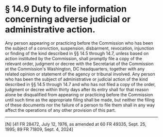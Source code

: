# § 14.9   Duty to file information concerning adverse judicial or administrative action.

Any person appearing or practicing before the Commission who has been the subject of a conviction, suspension, disbarment, revocation, injunction or finding of the kind described in §§ 14.5 through 14.7, unless based on action instituted by the Commission, shall promptly file a copy of the relevant order, judgment or decree with the Secretariat of the Commission at the Commission's Washington, DC headquarters, together with any related opinion or statement of the agency or tribunal involved. Any person who has been the subject of administrative or judicial action of the kind described in §§ 14.5 through 14.7 and who has not filed a copy of the order, judgment or decree within thirty days after its entry shall for that reason alone be disqualified from appearing or practicing before the Commission until such time as the appropriate filing shall be made, but neither the filing of these documents nor the failure of a person to file them shall in any way affect the operations of any other provision of this part.



---

[N] [41 FR 28472, July 12, 1976, as amended at 60 FR 49335, Sept. 25, 1995; 89 FR 71809, Sept. 4, 2024]




